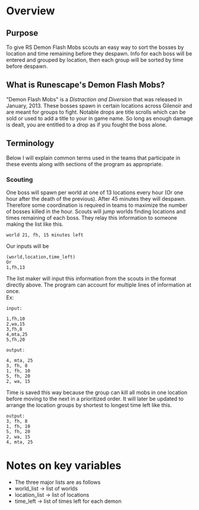 # Overview
## Purpose
To give RS Demon Flash Mobs scouts an easy way to sort the bosses by location and time remaining before they despawn.  Info for each boss will be entered and grouped by location, then each group will be sorted by time before despawn.

## What is Runescape's Demon Flash Mobs?
"Demon Flash Mobs" is a <i>Distraction and Diversion</i> that was released in January, 2013.  These bosses spawn in certain locations across Gilenoir and are meant for groups to fight.  Notable drops are title scrolls which can be sold or used to add a title to your in game name.  So long as enough damage is dealt, you are entitled to a drop as if you fought the boss alone.

## Terminology
Below I will explain common terms used in the teams that participate in these events along with sections of the program as appropriate.
### Scouting
One boss will spawn per world at one of 13 locations every hour (Or one hour after the death of the previous).  After 45 minutes they will despawn.  Therefore some coordination is required in teams to maximize the number of bosses killed in the hour.  Scouts will jump worlds finding locations and times remaining of each boss.  They relay this information to someone making the list like this.  
```
world 21, fh, 15 minutes left
```
Our inputs will be 
```
(world,location,time_left)
Or
1,fh,13
```
The list maker will input this information from the scouts in the format directly above.  The program can account for multiple lines of information at once.  
Ex:
```
input:

1,fh,10
2,wa,15
3,fh,8
4,mta,25
5,fh,20

output:

4, mta, 25
3, fh, 8
1, fh, 10
5, fh, 20
2, wa, 15
```
Time is saved this way because the group can kill all mobs in one location before moving to the next in a prioritized order.  It will later be updated to arrange the location groups by shortest to longest time left like this.
```
output:
3, fh, 8
1, fh, 10
5, fh, 20
2, wa, 15
4, mta, 25
```




# Notes on key variables

- The three major lists are as follows
- world_list -> list of worlds
- location_list -> list of locations
- time_left -> list of times left for each demon